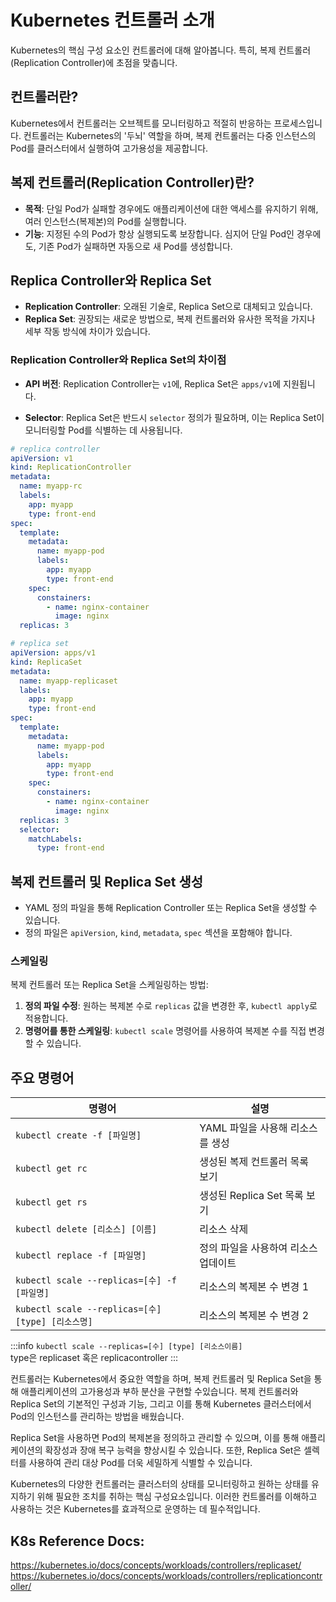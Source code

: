 # Kubernetes 컨트롤러 소개

Kubernetes의 핵심 구성 요소인 컨트롤러에 대해 알아봅니다. 특히, 복제 컨트롤러(Replication Controller)에 초점을 맞춥니다.

## 컨트롤러란?

Kubernetes에서 컨트롤러는 오브젝트를 모니터링하고 적절히 반응하는 프로세스입니다. 컨트롤러는 Kubernetes의 '두뇌' 역할을 하며, 복제 컨트롤러는 다중 인스턴스의 Pod를 클러스터에서 실행하여 고가용성을 제공합니다.

## 복제 컨트롤러(Replication Controller)란?

- **목적**: 단일 Pod가 실패할 경우에도 애플리케이션에 대한 액세스를 유지하기 위해, 여러 인스턴스(복제본)의 Pod를 실행합니다.
- **기능**: 지정된 수의 Pod가 항상 실행되도록 보장합니다. 심지어 단일 Pod인 경우에도, 기존 Pod가 실패하면 자동으로 새 Pod를 생성합니다.

## Replica Controller와 Replica Set

- **Replication Controller**: 오래된 기술로, Replica Set으로 대체되고 있습니다.
- **Replica Set**: 권장되는 새로운 방법으로, 복제 컨트롤러와 유사한 목적을 가지나 세부 작동 방식에 차이가 있습니다.

### Replication Controller와 Replica Set의 차이점

- **API 버전**: Replication Controller는 `v1`에, Replica Set은 `apps/v1`에 지원됩니다.

- **Selector**: Replica Set은 반드시 `selector` 정의가 필요하며, 이는 Replica Set이 모니터링할 Pod를 식별하는 데 사용됩니다.

```yml
# replica controller
apiVersion: v1
kind: ReplicationController
metadata:
  name: myapp-rc
  labels:
    app: myapp
    type: front-end
spec:
  template:
    metadata:
      name: myapp-pod
      labels:
        app: myapp
        type: front-end
    spec:
      constainers:
        - name: nginx-container
          image: nginx
  replicas: 3
```

```yml
# replica set
apiVersion: apps/v1
kind: ReplicaSet
metadata:
  name: myapp-replicaset
  labels:
    app: myapp
    type: front-end
spec:
  template:
    metadata:
      name: myapp-pod
      labels:
        app: myapp
        type: front-end
    spec:
      constainers:
        - name: nginx-container
          image: nginx
  replicas: 3
  selector:
    matchLabels:
      type: front-end
```

## 복제 컨트롤러 및 Replica Set 생성

- YAML 정의 파일을 통해 Replication Controller 또는 Replica Set을 생성할 수 있습니다.
- 정의 파일은 `apiVersion`, `kind`, `metadata`, `spec` 섹션을 포함해야 합니다.

### 스케일링

복제 컨트롤러 또는 Replica Set을 스케일링하는 방법:

1. **정의 파일 수정**: 원하는 복제본 수로 `replicas` 값을 변경한 후, `kubectl apply`로 적용합니다.
2. **명령어를 통한 스케일링**: `kubectl scale` 명령어를 사용하여 복제본 수를 직접 변경할 수 있습니다.

## 주요 명령어

| 명령어                                            | 설명                                 |
| ------------------------------------------------- | ------------------------------------ |
| `kubectl create -f [파일명]`                      | YAML 파일을 사용해 리소스를 생성     |
| `kubectl get rc`                                  | 생성된 복제 컨트롤러 목록 보기       |
| `kubectl get rs`                                  | 생성된 Replica Set 목록 보기         |
| `kubectl delete [리소스] [이름]`                  | 리소스 삭제                          |
| `kubectl replace -f [파일명]`                     | 정의 파일을 사용하여 리소스 업데이트 |
| `kubectl scale --replicas=[수] -f [파일명]`       | 리소스의 복제본 수 변경 1            |
| `kubectl scale --replicas=[수] [type] [리소스명]` | 리소스의 복제본 수 변경 2            |

:::info
`kubectl scale --replicas=[수] [type] [리소스이름]`<br/>
type은 replicaset 혹은 replicacontroller
:::

컨트롤러는 Kubernetes에서 중요한 역할을 하며, 복제 컨트롤러 및 Replica Set을 통해 애플리케이션의 고가용성과 부하 분산을 구현할 수있습니다. 복제 컨트롤러와 Replica Set의 기본적인 구성과 기능, 그리고 이를 통해 Kubernetes 클러스터에서 Pod의 인스턴스를 관리하는 방법을 배웠습니다.

Replica Set을 사용하면 Pod의 복제본을 정의하고 관리할 수 있으며, 이를 통해 애플리케이션의 확장성과 장애 복구 능력을 향상시킬 수 있습니다. 또한, Replica Set은 셀렉터를 사용하여 관리 대상 Pod를 더욱 세밀하게 식별할 수 있습니다.

Kubernetes의 다양한 컨트롤러는 클러스터의 상태를 모니터링하고 원하는 상태를 유지하기 위해 필요한 조치를 취하는 핵심 구성요소입니다. 이러한 컨트롤러를 이해하고 사용하는 것은 Kubernetes를 효과적으로 운영하는 데 필수적입니다.

## K8s Reference Docs:

https://kubernetes.io/docs/concepts/workloads/controllers/replicaset/
https://kubernetes.io/docs/concepts/workloads/controllers/replicationcontroller/
